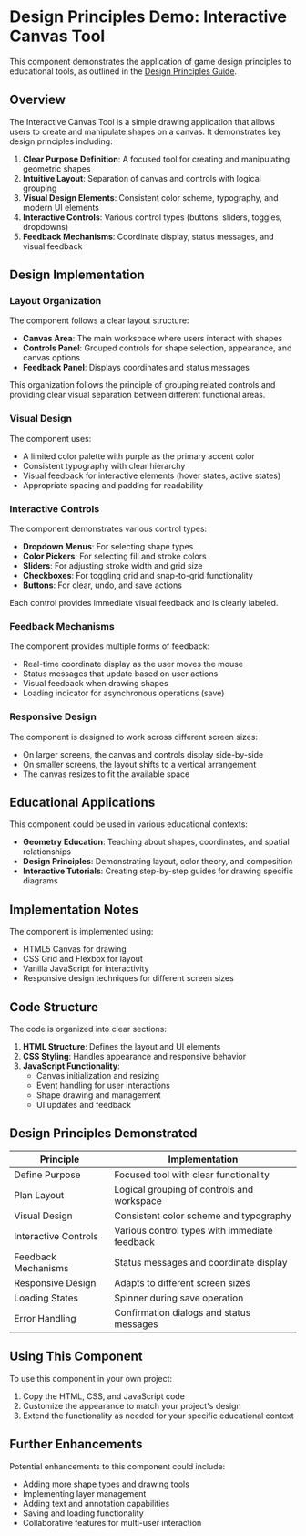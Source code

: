 # Design Principles Demo: Interactive Canvas Tool

This component demonstrates the application of game design principles to educational tools, as outlined in the [Design Principles Guide](../../docs/developer-guide/design-principles.md).

## Overview

The Interactive Canvas Tool is a simple drawing application that allows users to create and manipulate shapes on a canvas. It demonstrates key design principles including:

1. **Clear Purpose Definition**: A focused tool for creating and manipulating geometric shapes
2. **Intuitive Layout**: Separation of canvas and controls with logical grouping
3. **Visual Design Elements**: Consistent color scheme, typography, and modern UI elements
4. **Interactive Controls**: Various control types (buttons, sliders, toggles, dropdowns)
5. **Feedback Mechanisms**: Coordinate display, status messages, and visual feedback

## Design Implementation

### Layout Organization

The component follows a clear layout structure:

- **Canvas Area**: The main workspace where users interact with shapes
- **Controls Panel**: Grouped controls for shape selection, appearance, and canvas options
- **Feedback Panel**: Displays coordinates and status messages

This organization follows the principle of grouping related controls and providing clear visual separation between different functional areas.

### Visual Design

The component uses:

- A limited color palette with purple as the primary accent color
- Consistent typography with clear hierarchy
- Visual feedback for interactive elements (hover states, active states)
- Appropriate spacing and padding for readability

### Interactive Controls

The component demonstrates various control types:

- **Dropdown Menus**: For selecting shape types
- **Color Pickers**: For selecting fill and stroke colors
- **Sliders**: For adjusting stroke width and grid size
- **Checkboxes**: For toggling grid and snap-to-grid functionality
- **Buttons**: For clear, undo, and save actions

Each control provides immediate visual feedback and is clearly labeled.

### Feedback Mechanisms

The component provides multiple forms of feedback:

- Real-time coordinate display as the user moves the mouse
- Status messages that update based on user actions
- Visual feedback when drawing shapes
- Loading indicator for asynchronous operations (save)

### Responsive Design

The component is designed to work across different screen sizes:

- On larger screens, the canvas and controls display side-by-side
- On smaller screens, the layout shifts to a vertical arrangement
- The canvas resizes to fit the available space

## Educational Applications

This component could be used in various educational contexts:

- **Geometry Education**: Teaching about shapes, coordinates, and spatial relationships
- **Design Principles**: Demonstrating layout, color theory, and composition
- **Interactive Tutorials**: Creating step-by-step guides for drawing specific diagrams

## Implementation Notes

The component is implemented using:

- HTML5 Canvas for drawing
- CSS Grid and Flexbox for layout
- Vanilla JavaScript for interactivity
- Responsive design techniques for different screen sizes

## Code Structure

The code is organized into clear sections:

1. **HTML Structure**: Defines the layout and UI elements
2. **CSS Styling**: Handles appearance and responsive behavior
3. **JavaScript Functionality**:
   - Canvas initialization and resizing
   - Event handling for user interactions
   - Shape drawing and management
   - UI updates and feedback

## Design Principles Demonstrated

| Principle | Implementation |
|-----------|----------------|
| Define Purpose | Focused tool with clear functionality |
| Plan Layout | Logical grouping of controls and workspace |
| Visual Design | Consistent color scheme and typography |
| Interactive Controls | Various control types with immediate feedback |
| Feedback Mechanisms | Status messages and coordinate display |
| Responsive Design | Adapts to different screen sizes |
| Loading States | Spinner during save operation |
| Error Handling | Confirmation dialogs and status messages |

## Using This Component

To use this component in your own project:

1. Copy the HTML, CSS, and JavaScript code
2. Customize the appearance to match your project's design
3. Extend the functionality as needed for your specific educational context

## Further Enhancements

Potential enhancements to this component could include:

- Adding more shape types and drawing tools
- Implementing layer management
- Adding text and annotation capabilities
- Saving and loading functionality
- Collaborative features for multi-user interaction